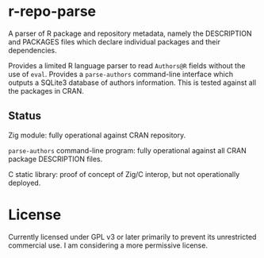 # r-repo-parse

A parser of R package and repository metadata, namely the DESCRIPTION
and PACKAGES files which declare individual packages and their
dependencies.

Provides a limited R language parser to read `Authors@R` fields
without the use of `eval`. Provides a `parse-authors` command-line
interface which outputs a SQLite3 database of authors information.
This is tested against all the packages in CRAN.

## Status

Zig module: fully operational against CRAN repository.

`parse-authors` command-line program: fully operational against all
CRAN package DESCRIPTION files.

C static library: proof of concept of Zig/C interop, but not
operationally deployed.

# License

Currently licensed under GPL v3 or later primarily to prevent
its unrestricted commercial use. I am considering a more permissive
license.
